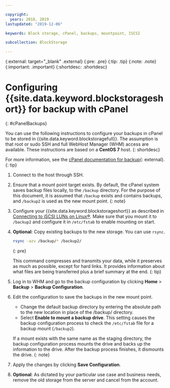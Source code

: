 ```yaml
---

copyright:
  years: 2018, 2019
lastupdated: "2019-12-06"

keywords: Block storage, cPanel, backups, mountpoint, ISCSI

subcollection: BlockStorage

---
```

{:external: target="_blank" .external}
{:pre: .pre}
{:tip: .tip}
{:note: .note}
{:important: .important}
{:shortdesc: .shortdesc}

# Configuring {{site.data.keyword.blockstorageshort}} for backup with cPanel
{: #cPanelBackups}

You can use the following instructions to configure your backups in cPanel to be stored in {{site.data.keyword.blockstoragefull}}. The assumption is that root or sudo SSH and full WebHost Manager (WHM) access are available. These instructions are based on a **CentOS 7** host.
{: shortdesc}

For more information, see the [cPanel documentation for backup](https://docs.cpanel.net/knowledge-base/backup/){: external}.
{: tip}

1. Connect to the host through SSH.

2. Ensure that a mount point target exists.
   By default, the cPanel system saves backup files locally, to the `/backup` directory. For the purpose of this document, it is assumed that `/backup` exists and contains backups, and `/backup2` is used as the new mount point.
   {: note}

3. Configure your {{site.data.keyword.blockstorageshort}} as described in [Connecting to iSCSI LUNs on Linux&reg;](/docs/BlockStorage?topic=BlockStorage-mountingLinux#mountingLinux). Make sure that you mount it to `/backup2` and configure it in `/etc/fstab` to enable mounting on start.

4. **Optional**: Copy existing backups to the new storage. You can use `rsync`.
   ```zsh
   rsync -azv /backup/* /backup2/
   ```
   {: pre}

   This command compresses and transmits your data, while it preserves as much as possible, except for hard links. It provides information about what files are being transferred plus a brief summary at the end.
   {: tip}

5. Log in to WHM and go to the backup configuration by clicking **Home** > **Backup** > **Backup Configuration**.

6. Edit the configuration to save the backups in the new mount point.
    - Change the default backup directory by entering the absolute path to the new location in place of the /backup/ directory.
    - Select **Enable to mount a backup drive**. This setting causes the backup configuration process to check the `/etc/fstab` file for a backup mount (`/backup2`).

    If a mount exists with the same name as the staging directory, the backup configuration process mounts the drive and backs up the information to the drive. After the backup process finishes, it dismounts the drive.
    {: note}

7. Apply the changes by clicking **Save Configuration**.

8. **Optional**: As dictated by your particular use case and business needs, remove the old storage from the server and cancel from the account.
